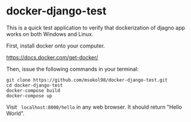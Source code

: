 # docker-django-test

This is a quick test application to verify that dockerization of djagno app works on both Windows and Linux.

First, install docker onto your computer. <br/>

https://docs.docker.com/get-docker/

Then, issue the following commands in your terminal:

 ``` 
git clone https://github.com/msokol98/docker-django-test.git
cd docker-django-test
docker-compose build
docker-compose up
 ``` 
 
Visit  ``` 
localhost:8000/hello ``` 
 in any web browser. It should return "Hello World".
